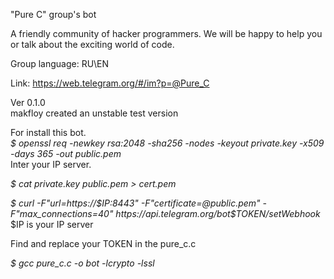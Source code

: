 "Pure C" group's bot

A friendly community of hacker programmers. We will be happy to help you or talk about the exciting world of code.

Group language: RU\EN

Link: https://web.telegram.org/#/im?p=@Pure_C

Ver 0.1.0         
makfloy created an unstable test version

For install this bot.<br>
<i>$ openssl req -newkey rsa:2048 -sha256 -nodes -keyout private.key -x509 -days 365 -out public.pem </i><br>
Inter your IP server.

<i>$ cat private.key public.pem > cert.pem</i>

<i>$ curl  -F"url=https://$IP:8443" -F"certificate=@public.pem" -F"max_connections=40" https://api.telegram.org/bot$TOKEN/setWebhook </i><br>
$IP is your IP server

Find and replace your TOKEN in the pure_c.c

<i>$ gcc pure_c.c -o bot -lcrypto -lssl</i>
